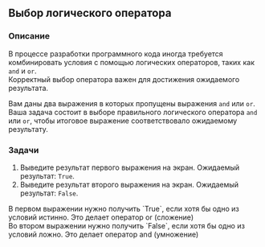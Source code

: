 ## Выбор логического оператора

### Описание
В процессе разработки программного кода иногда требуется комбинировать условия с помощью логических операторов, таких как `and` и `or`.  
Корректный выбор оператора важен для достижения ожидаемого результата.

Вам даны два выражения в которых пропущены выражения `and` или `or`.  
Ваша задача состоит в выборе правильного логического оператора `and` или `or`, чтобы итоговое выражение соответствовало ожидаемому результату.

### Задачи
1. Выведите результат первого выражения на экран. Ожидаемый результат: `True`.
2. Выведите результат второго выражения на экран. Ожидаемый результат: `False`.

<div class="hint">
  В первом выражении нужно получить `True`, если хотя бы одно из условий истинно. Это делает оператор or (сложение)
</div>

<div class="hint">
  Во втором выражении нужно получить `False`, если хотя бы одно из условий ложно. Это делает оператор and (умножение)
</div>
